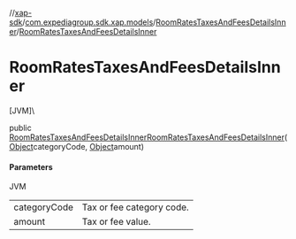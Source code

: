 //[xap-sdk](../../../index.md)/[com.expediagroup.sdk.xap.models](../index.md)/[RoomRatesTaxesAndFeesDetailsInner](index.md)/[RoomRatesTaxesAndFeesDetailsInner](-room-rates-taxes-and-fees-details-inner.md)

# RoomRatesTaxesAndFeesDetailsInner

[JVM]\

public [RoomRatesTaxesAndFeesDetailsInner](index.md)[RoomRatesTaxesAndFeesDetailsInner](-room-rates-taxes-and-fees-details-inner.md)([Object](https://docs.oracle.com/javase/8/docs/api/java/lang/Object.html)categoryCode, [Object](https://docs.oracle.com/javase/8/docs/api/java/lang/Object.html)amount)

#### Parameters

JVM

| | |
|---|---|
| categoryCode | Tax or fee category code. |
| amount | Tax or fee value. |
